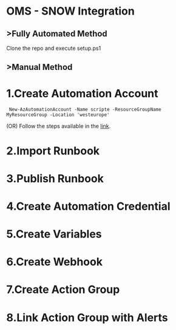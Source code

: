 # OMS - SNOW Integration

## >Fully Automated Method

Clone the repo and execute setup.ps1

## >Manual Method

# 1.Create Automation Account
```
 New-AzAutomationAccount -Name scripte -ResourceGroupName MyResourceGroup -Location 'westeurope'
```
(OR)
Follow the steps available in the [link](https://docs.microsoft.com/en-us/azure/automation/automation-quickstart-create-account).

# 2.Import Runbook

# 3.Publish Runbook

# 4.Create Automation Credential

# 5.Create Variables

# 6.Create Webhook

# 7.Create Action Group

# 8.Link Action Group with Alerts
